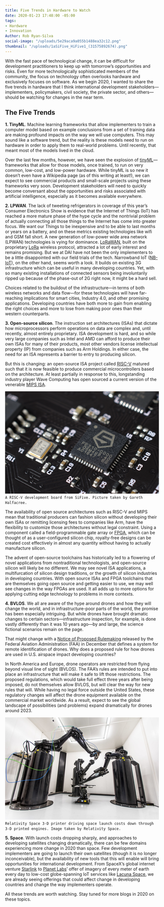 ```yaml
---
title: Five Trends in Hardware to Watch
date: 2020-01-23 17:48:00 -05:00
tags:
- Hardware
- Innovation
Author: Rob Ryan-Silva
social-image: "/uploads/5e29aca9a055b1488ea32c12.png"
thumbnail: "/uploads/1aSiFive_HiFive1_(31575892674).png"
---
```


With the fast pace of technological change, it can be difficult for development practitioners to keep up with tomorrow’s opportunities and risks. Even for more technologically sophisticated members of the community, the focus on technology often overlooks hardware and exclusively focuses on software. As we begin 2020, I wanted to share the five trends in hardware that I think international development stakeholders—implementers, policymakers, civil society, the private sector, and others—should be watching for changes in the near term.

<!--more-->

## The Five Trends

**1. TinyML**. Machine learning frameworks that allow implementers to train a computer model based on example conclusions from a set of training data are making profound impacts on the way we will use computers. This may sound like a software trend, but the reality is these models need to run on hardware in order to apply them to real-world problems. Until recently, that meant most of the models lived in the cloud.

Over the last few months, however, we have seen the explosion of [tinyML](https://tinymlsummit.org/)—frameworks that allow for those models, once trained, to run on very common, low-cost, and low-power hardware. While tinyML is so new it doesn’t even have a Wikipedia page (as of this writing at least!), we can expect to see commercial products and small-scale projects using these frameworks very soon. Development stakeholders will need to quickly become conversant about the opportunities and risks associated with artificial intelligence, especially as it becomes available everywhere.

**2. LPWAN**. The lack of tweeting refrigerators in coverage of this year’s Consumer Electronics Show is evidence that the Internet of Things (IoT) has reached a more mature phase of the hype cycle and the nontrivial problem of actually connecting all those things to the Internet has come into greater focus. We want our Things to be inexpensive and to be able to last months or years on a battery, and on these metrics existing technologies like wifi and GSM fall short. A new generation of low-power wide area network (LPWAN) technologies is vying for dominance. [LoRaWAN](https://lora-alliance.org/about-lorawan), built on the proprietary [LoRa](https://en.wikipedia.org/wiki/LoRa) wireless protocol, attracted a lot of early interest and remains promising. But we at DAI have not been the only implementers to be a little disappointed with our field trials of the tech. Narrowband IoT ([NB-IoT](https://en.wikipedia.org/wiki/Narrowband_IoT)), on the other hand, seems worth a look. It builds on existing 3G infrastructure which can be useful in many developing countries. Yet, with so many existing installations of connected sensors being involuntarily ripped up because of the phase-out of 2G right now, it might be a hard sell.

Choices related to the buildout of the infrastructure—in terms of both wireless networks and data flow—for these technologies will have far-reaching implications for smart cities, Industry 4.0, and other promising applications. Developing countries have both more to gain from enabling the right choices and more to lose from making poor ones than their western counterparts.

**3. Open-source silicon**. The instruction set architectures (ISAs) that dictate how microprocessors perform operations on data are complex and, until recently, almost entirely proprietary. ISA development is hard, and so while very large companies such as Intel and AMD can afford to produce their own ISAs for many of their products, most other vendors license intellectual property (IP) from companies such as Arm Holdings. In either case, the need for an ISA represents a barrier to entry to producing silicon.

But this is changing: an open-source ISA project called [RISC-V](https://riscv.org/) matured such that it is now feasible to produce commercial microcontrollers based on the architecture. At least partially in response to this, longstanding industry player Wave Computing has open sourced a current version of the venerable [MIPS ISA](https://en.wikipedia.org/wiki/MIPS_architecture).

![chip](/uploads/5e29aca9a055b1488ea32c12.png)`A RISC-V development board from SiFive. Picture taken by Gareth Halfacree. `

The availability of open source architectures such as RISC-V and MIPS mean that traditional producers can fashion silicon without developing their own ISAs or remitting licensing fees to companies like Arm, have the flexibility to customize those architectures without legal constraint. Using a component called a field-programmable gate array or [FPGA](https://en.wikipedia.org/wiki/Field-programmable_gate_array), which can be thought of as a user-configured silicon chip, royalty-free designs can be created cost effectively in almost any quantity without having to actually manufacture silicon.

The advent of open-source toolchains has historically led to a flowering of novel applications from nontraditional technologists, and open-source silicon will likely be no different. We may see novel ISA applications, a multifurcation of silicon design traditions, or the growth of silicon industries in developing countries. With open source ISAs and FPGA toolchains that are themselves going open source and getting easier to use, we may well see changes in the way FPGAs are used. It all adds up to more options for applying cutting edge technology to problems in more contexts.

**4. BVLOS**. We all are aware of the hype around drones and how they will change the world, and in infrastructure-poor parts of the world, the promise has been especially intriguing. But while drones have brought dramatic changes to certain sectors—infrastructure inspection, for example, is done vastly differently than it was 10 years ago—by and large, the science fictional scenarios remain on the page.

That might change with a [Notice of Proposed Rulemaking](https://www.federalregister.gov/documents/2019/12/31/2019-28100/remote-identification-of-unmanned-aircraft-systems) released by the Federal Aviation Administration (FAA) in December that defines a system for remote identification of drones. Why does a proposed rule for how drones are used in U.S. airspace impact developing countries?

In North America and Europe, drone operators are restricted from flying beyond visual line of sight (BVLOS). The FAA’s rules are intended to put into place an infrastructure that will make it safe to lift those restrictions. The proposed regulations, which would take full effect three years after being imposed, do not themselves allow BVLOS, but will clear the way for new rules that will. While having no legal force outside the United States, these regulatory changes will affect the drone equipment available on the commercial market worldwide. As a result, expect to see the global landscape of possibilities (and problems) expand dramatically for drones around 2023.

![2048px-Relativity_Stargate_3D_Printer.jpg](/uploads/2048px-Relativity_Stargate_3D_Printer.jpg)` Relativity Space 3-D printer driving space launch costs down through 3-D printed engines. Image taken by Relativity Space.`

**5. Space**. With launch costs dropping sharply, and approaches to developing satellites changing dramatically, there can be few domains experiencing more change in 2020 than space. Few development implementers are going to launch their own satellites (though it is no longer inconceivable), but the availability of new tools that this will enable will bring opportunities for international development. From SpaceX’s global internet venture [Starlink](https://www.starlink.com/) to [Planet Labs](https://www.planet.com/)’ offer of imagery of every meter of earth every day to low-cost globe-spanning IoT services like [Lacuna Space](https://lacuna.space/), we are already seeing offerings that could affect change in developing countries and change the way implementers operate.

All these trends are worth watching. Stay tuned for more blogs in 2020 on these topics.